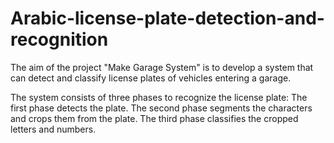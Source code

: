 # Arabic-license-plate-detection-and-recognition
The aim of the project "Make Garage System" is to develop a system that can detect and classify license plates of vehicles entering a garage.

The system consists of three phases to recognize the license plate:
  The first phase detects the plate.
  The second phase segments the characters and crops them from the plate.
  The third phase classifies the cropped letters and numbers.
